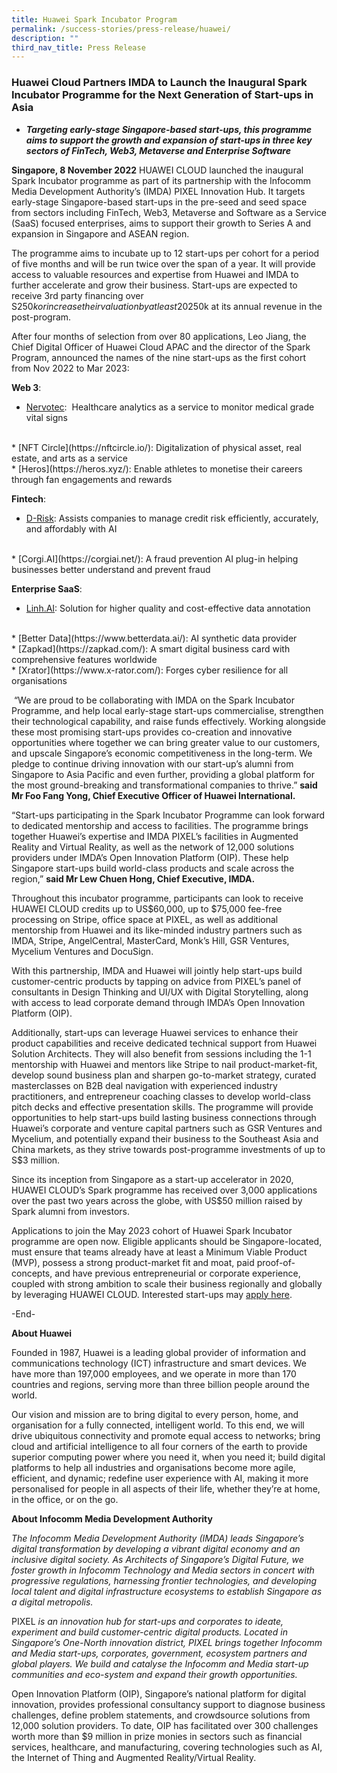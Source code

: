 ```yaml
---
title: Huawei Spark Incubator Program
permalink: /success-stories/press-release/huawei/
description: ""
third_nav_title: Press Release
---
```


### Huawei Cloud Partners IMDA to Launch the Inaugural Spark Incubator Programme for the Next Generation of Start-ups in Asia

* _**Targeting early-stage Singapore-based start-ups, this programme aims to support the growth and expansion of start-ups in three key sectors of FinTech, Web3, Metaverse and Enterprise Software**_

**Singapore, 8 November 2022**  HUAWEI CLOUD launched the inaugural Spark Incubator programme as part of its partnership with the Infocomm Media Development Authority’s (IMDA) PIXEL Innovation Hub. It targets early-stage Singapore-based start-ups in the pre-seed and seed space from sectors including FinTech, Web3, Metaverse and Software as a Service (SaaS) focused enterprises, aims to support their growth to Series A and expansion in Singapore and ASEAN region.  

The programme aims to incubate up to 12 start-ups per cohort for a period of five months and will be run twice over the span of a year. It will provide access to valuable resources and expertise from Huawei and IMDA to further accelerate and grow their business. Start-ups are expected to receive 3rd party financing over S$250k or increase their valuation by at least 20%, or cross S$250k at its annual revenue in the post-program.

After four months of selection from over 80 applications, Leo Jiang, the Chief Digital Officer of Huawei Cloud APAC and the director of the Spark Program, announced the names of the nine start-ups as the first cohort from Nov 2022 to Mar 2023:


**Web 3**:
<br>
* [Nervotec](https://nervotec.com/):  Healthcare analytics as a service to monitor medical grade vital signs
<br>
* [NFT Circle](https://nftcircle.io/): Digitalization of physical asset, real estate, and arts as a service
<br>
* [Heros](https://heros.xyz/): Enable athletes to monetise their careers through fan engagements and rewards

**Fintech**:

* [D-Risk](https://d-risk.tech/): Assists companies to manage credit risk efficiently, accurately, and affordably with AI
<br>
* [Corgi.AI](https://corgiai.net/): A fraud prevention AI plug-in helping businesses better understand and prevent fraud

**Enterprise SaaS**:

* [Linh.AI](https://www.linh.ai/): Solution for higher quality and cost-effective data annotation
<br>
* [Better Data](https://www.betterdata.ai/): AI synthetic data provider
<br>
* [Zapkad](https://zapkad.com/): A smart digital business card with comprehensive features worldwide
<br>
* [Xrator](https://www.x-rator.com/): Forges cyber resilience for all organisations

 “We are proud to be collaborating with IMDA on the Spark Incubator Programme, and help local early-stage start-ups commercialise, strengthen their technological capability, and raise funds effectively. Working alongside these most promising start-ups provides co-creation and innovative opportunities where together we can bring greater value to our customers, and upscale Singapore’s economic competitiveness in the long-term. We pledge to continue driving innovation with our start-up’s alumni from Singapore to Asia Pacific and even further, providing a global platform for the most ground-breaking and transformational companies to thrive.” **said Mr Foo Fang Yong, Chief Executive Officer of Huawei International.**  

“Start-ups participating in the Spark Incubator Programme can look forward to dedicated mentorship and access to facilities. The programme brings together Huawei’s expertise and IMDA PIXEL’s facilities in Augmented Reality and Virtual Reality, as well as the network of 12,000 solutions providers under IMDA’s Open Innovation Platform (OIP). These help Singapore start-ups build world-class products and scale across the region,” **said Mr Lew Chuen Hong, Chief Executive, IMDA.**

Throughout this incubator programme, participants can look to receive HUAWEI CLOUD credits up to US$60,000, up to $75,000 fee-free processing on Stripe, office space at PIXEL, as well as additional mentorship from Huawei and its like-minded industry partners such as IMDA, Stripe, AngelCentral, MasterCard, Monk’s Hill, GSR Ventures, Mycelium Ventures and DocuSign.

With this partnership, IMDA and Huawei will jointly help start-ups build customer-centric products by tapping on advice from PIXEL’s panel of consultants in Design Thinking and UI/UX with Digital Storytelling, along with access to lead corporate demand through IMDA’s Open Innovation Platform (OIP).

Additionally, start-ups can leverage Huawei services to enhance their product capabilities and receive dedicated technical support from Huawei Solution Architects. They will also benefit from sessions including the 1-1 mentorship with Huawei and mentors like Stripe to nail product-market-fit, develop sound business plan and sharpen go-to-market strategy, curated masterclasses on B2B deal navigation with experienced industry practitioners, and entrepreneur coaching classes to develop world-class pitch decks and effective presentation skills. The programme will provide opportunities to help start-ups build lasting business connections through Huawei’s corporate and venture capital partners such as GSR Ventures and Mycelium, and potentially expand their business to the Southeast Asia and China markets, as they strive towards post-programme investments of up to S$3 million.

Since its inception from Singapore as a start-up accelerator in 2020, HUAWEI CLOUD’s Spark programme has received over 3,000 applications over the past two years across the globe, with US$50 million raised by Spark alumni from investors.

Applications to join the May 2023 cohort of Huawei Spark Incubator programme are open now. Eligible applicants should be Singapore-located, must ensure that teams already have at least a Minimum Viable Product (MVP), possess a strong product-market fit and moat, paid proof-of-concepts, and have previous entrepreneurial or corporate experience, coupled with strong ambition to scale their business regionally and globally by leveraging HUAWEI CLOUD. Interested start-ups may [apply here](https://www.f6s.com/spark-incubator/apply).

\-End-

**About Huawei**  

Founded in 1987, Huawei is a leading global provider of information and communications technology (ICT) infrastructure and smart devices. We have more than 197,000 employees, and we operate in more than 170 countries and regions, serving more than three billion people around the world.  

Our vision and mission are to bring digital to every person, home, and organisation for a fully connected, intelligent world. To this end, we will drive ubiquitous connectivity and promote equal access to networks; bring cloud and artificial intelligence to all four corners of the earth to provide superior computing power where you need it, when you need it; build digital platforms to help all industries and organisations become more agile, efficient, and dynamic; redefine user experience with AI, making it more personalised for people in all aspects of their life, whether they’re at home, in the office, or on the go.   


**About Infocomm Media Development Authority**

_The Infocomm Media Development Authority (IMDA) leads Singapore’s digital transformation by developing a vibrant digital economy and an inclusive digital society. As Architects of Singapore’s Digital Future, we foster growth in Infocomm Technology and Media sectors in concert with progressive regulations, harnessing frontier technologies, and developing local talent and digital infrastructure ecosystems to establish Singapore as a digital metropolis._

PIXEL _is an innovation hub for start-ups and corporates to ideate, experiment and build customer-centric digital products. Located in Singapore’s One-North innovation district, PIXEL brings together Infocomm and Media start-ups, corporates, government, ecosystem partners and global players. We build and catalyse the Infocomm and Media start-up communities and eco-system and expand their growth opportunities._

Open Innovation Platform (OIP), Singapore’s national platform for digital innovation, provides professional consultancy support to diagnose business challenges, define problem statements, and crowdsource solutions from 12,000 solution providers. To date, OIP has facilitated over 300 challenges worth more than $9 million in prize monies in sectors such as financial services, healthcare, and manufacturing, covering technologies such as AI, the Internet of Thing and Augmented Reality/Virtual Reality.